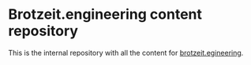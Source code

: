 # Brotzeit.engineering content repository

This is the internal repository with all the content for [brotzeit.egineering](https://brotzeit.engineering).
